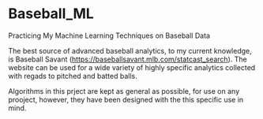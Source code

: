 # Baseball_ML
Practicing My Machine Learning Techniques on Baseball Data

The best source of advanced baseball analytics, to my current knowledge, is Baseball Savant (https://baseballsavant.mlb.com/statcast_search).
The website can be used for a wide variety of highly specific analytics collected with regads to pitched and batted balls.

Algorithms in this prject are kept as general as possible, for use on any prooject, however, they have been designed with the this specific use in mind.


